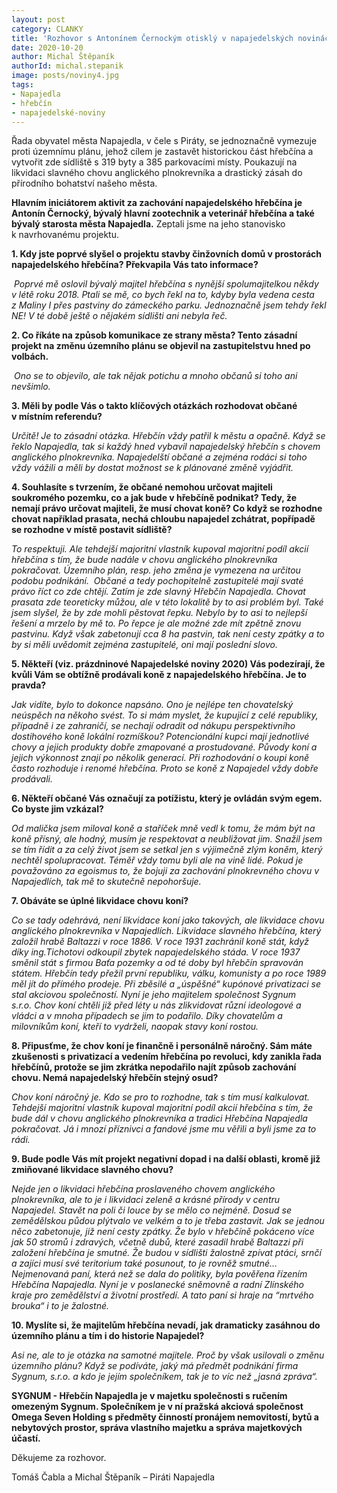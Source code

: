 ```yaml
---
layout: post
category: CLANKY
title: 'Rozhovor s Antonínem Černockým otisklý v napajedelských novinách - říjen 2020'
date: 2020-10-20
author: Michal Štěpaník
authorId: michal.stepanik
image: posts/noviny4.jpg  
tags: 
- Napajedla 
- hřebčín 
- napajedelské-noviny
---
```


Řada obyvatel města Napajedla, v čele s Piráty, se jednoznačně vymezuje proti územnímu
plánu, jehož cílem je zastavět historickou část hřebčína a vytvořit zde sídliště s 319 byty a 385
parkovacími místy. Poukazují na likvidaci slavného chovu anglického plnokrevníka a
drastický zásah do přírodního bohatství našeho města.
 
 
 
**Hlavním iniciátorem aktivit za zachování napajedelského hřebčína je Antonín Černocký,
bývalý hlavní zootechnik a veterinář hřebčína a také bývalý starosta města Napajedla.**
Zeptali jsme na jeho stanovisko k navrhovanému projektu.  
 
 
 
**1. Kdy jste poprvé slyšel o projektu stavby činžovních domů v prostorách
napajedelského hřebčína? Překvapila Vás tato informace?**
 
 
 *Poprvé mě oslovil bývalý majitel hřebčína s nynější spolumajitelkou někdy v létě roku 2018.
Ptali se mě, co bych řekl na to, kdyby byla vedena cesta z Maliny I přes pastviny do
zámeckého parku. Jednoznačně jsem tehdy řekl NE! V té době ještě o nějakém sídlišti ani
nebyla řeč.*  
 
 
**2. Co říkáte na způsob komunikace ze strany města? Tento zásadní projekt na
změnu územního plánu se objevil na zastupitelstvu hned po volbách.** 


 *Ono se to objevilo, ale tak nějak potichu a mnoho občanů si toho ani nevšimlo.*
 
 
**3. Měli by podle Vás o takto klíčových otázkách rozhodovat občané v místním
referendu?**


*Určitě! Je to zásadní otázka. Hřebčín vždy patřil k městu a opačně. Když se řeklo Napajedla,
tak si každý hned vybavil napajedelský hřebčín s chovem anglického plnokrevníka.
Napajedelští občané a zejména rodáci si toho vždy vážili a měli by dostat možnost se
k plánované změně vyjádřit.*  
 
 
**4. Souhlasíte s tvrzením, že občané nemohou určovat majiteli soukromého
pozemku, co a jak bude v hřebčíně podnikat? Tedy, že nemají právo určovat
majiteli, že musí chovat koně? Co když se rozhodne chovat například prasata,
nechá chloubu napajedel zchátrat, popřípadě se rozhodne v místě postavit
sídliště?**
 
 
*To respektuji. Ale tehdejší majoritní vlastník kupoval majoritní podíl akcií hřebčína s tím, že
bude nadále v chovu anglického plnokrevníka pokračovat. Územního plán, resp. jeho změna
je vymezena na určitou podobu podnikání.  Občané a tedy pochopitelně zastupitelé mají svaté
právo říct co zde chtějí. Zatím je zde slavný Hřebčín Napajedla. Chovat prasata zde teoreticky
můžou, ale v této lokalitě by to asi problém byl. Také jsem slyšel, že by zde mohli pěstovat
řepku. Nebylo by to asi to nejlepší řešení a mrzelo by mě to. Po řepce je ale možné zde mít
zpětně znovu pastvinu. Když však zabetonují cca 8 ha pastvin, tak není cesty zpátky a to by si
měli uvědomit zejména zastupitelé, oni mají poslední slovo.*  


**5. Někteří (viz. prázdninové Napajedelské noviny 2020) Vás podezírají, že kvůli
Vám se obtížně prodávali koně z napajedelského hřebčína. Je to pravda?**


*Jak vidíte, bylo to dokonce napsáno. Ono je nejlépe ten chovatelský neúspěch na někoho
svést. To si mám myslet, že kupující z celé republiky, případně i ze zahraničí, se nechají
odradit od nákupu perspektivního dostihového koně lokální rozmíškou? Potencionální kupci
mají jednotlivé chovy a jejich produkty dobře zmapované a prostudované. Původy koní a
jejich výkonnost znají po několik generací. Při rozhodování o koupi koně často rozhoduje i
renomé hřebčína. Proto se koně z Napajedel vždy dobře prodávali.*
 
 
**6. Někteří občané Vás označují za potížistu, který je ovládán svým egem. Co byste
jim vzkázal?**


*Od malička jsem miloval koně a staříček mně vedl k tomu, že mám být na koně přísný,
ale hodný, musím je respektovat a neubližovat jim. Snažil jsem se tím řídit a za celý život
jsem se setkal jen s výjimečně zlým koněm, který nechtěl spolupracovat. Téměř vždy tomu
byli ale na vině lidé. Pokud je považováno za egoismus to, že bojuji za zachování
plnokrevného chovu v Napajedlích, tak mě to skutečně nepohoršuje.*
 
 
**7. Obáváte se úplné likvidace chovu koní?**
 
 
*Co se tady odehrává, není likvidace koní jako takových, ale likvidace chovu anglického
plnokrevníka v Napajedlích. Likvidace slavného hřebčína, který založil hrabě Baltazzi v roce 1886. V roce 1931 zachránil koně stát, když díky ing.Tichotovi odkoupil zbytek
napajedelského stáda. V roce 1937 směnil stát s firmou Baťa pozemky a od té doby byl
hřebčín spravován státem. Hřebčín tedy přežil první republiku, válku, komunisty a po roce
1989 měl jít do přímého prodeje. Při zběsilé a „úspěšné“ kupónové privatizaci se stal
akciovou společností. Nyní je jeho majitelem společnost Sygnum s.r.o. Chov koní chtěli již
před léty u nás zlikvidovat různí ideologové a vládci a v mnoha případech se jim to podařilo.
Díky chovatelům a milovníkům koní, kteří to vydrželi, naopak stavy koní rostou.* 
   
   
  
**8. Připusťme, že chov koní je finančně i personálně náročný. Sám máte
zkušenosti s privatizací a vedením hřebčína po revoluci, kdy zanikla řada
hřebčínů, protože se jim zkrátka nepodařilo najít způsob zachování chovu.
Nemá napajedelský hřebčín stejný osud?**


*Chov koní náročný je. Kdo se pro to rozhodne, tak s tím musí kalkulovat. Tehdejší majoritní
vlastník kupoval majoritní podíl akcií hřebčína s tím, že bude dál v chovu anglického
plnokrevníka a tradici Hřebčína Napajedla pokračovat. Já i mnozí příznivci a fandové jsme
mu věřili a byli jsme za to rádi.*   
 
 
**9. Bude podle Vás mít projekt negativní dopad i na další oblasti, kromě již
zmiňované likvidace slavného chovu?**


*Nejde jen o likvidaci hřebčína proslaveného chovem anglického plnokrevníka, ale to je i
likvidaci zeleně a krásné přírody v centru Napajedel. Stavět na poli či louce by se mělo co
nejméně. Dosud se zemědělskou půdou plýtvalo ve velkém a to je třeba zastavit. Jak se
jednou něco zabetonuje, již není cesty zpátky. Že bylo v hřebčíně pokáceno více jak 50
stromů i zdravých, včetně dubů, které zasadil hrabě Baltazzi při založení hřebčína je smutné.
Že budou v sídlišti žalostně zpívat ptáci, srnčí a zajíci musí své teritorium také posunout, to je
rovněž smutné… Nejmenovaná paní, která než se dala do politiky, byla pověřena řízením
Hřebčína Napajedla. Nyní je v poslanecké sněmovně a radní Zlínského kraje pro zemědělství
a životní prostředí. A tato paní si hraje na “mrtvého brouka“ i to je žalostné.*
 
 
**10. Myslíte si, že majitelům hřebčína nevadí, jak dramaticky zasáhnou do
územního plánu a tím i do historie Napajedel?**


*Asi ne, ale to je otázka na samotné majitele. Proč by však usilovali o změnu územního plánu?
Když se podíváte, jaký má předmět podnikání firma Sygnum, s.r.o. a kdo je jejím
společníkem, tak je to víc než „jasná zpráva“.*


**SYGNUM - Hřebčín Napajedla je v majetku společnosti s ručením omezeným Sygnum.
Společníkem je v ní pražská akciová společnost Omega Seven Holding s předměty činností
pronájem nemovitostí, bytů a nebytových prostor, správa vlastního majetku a správa
majetkových účastí.**


Děkujeme za rozhovor.

Tomáš Čabla a Michal Štěpaník – Piráti Napajedla
